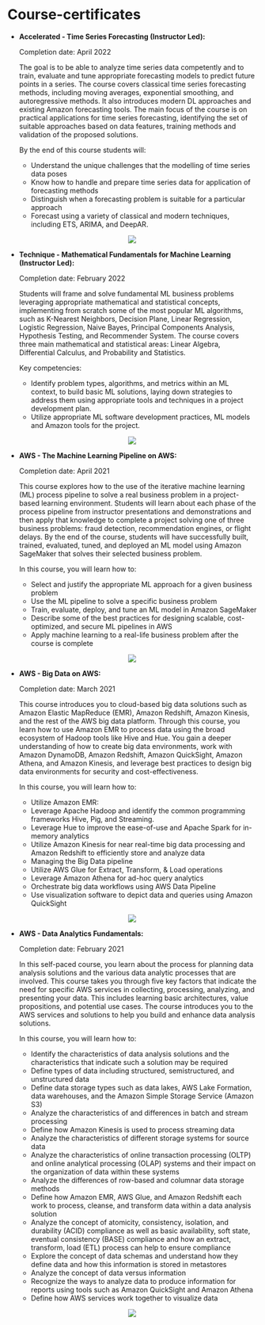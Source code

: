 # Course-certificates

* <b> Accelerated - Time Series Forecasting (Instructor Led): </b>
  
  Completion date: April 2022

  The goal is to be able to analyze time series data competently and to train, evaluate and tune appropriate forecasting models to predict future points in a series. The course covers classical time series forecasting methods, including moving averages, exponential smoothing, and autoregressive methods. It also introduces modern DL approaches and existing Amazon forecasting tools. The main focus of the course is on practical applications for time series forecasting, identifying the set of suitable approaches based on data features, training methods and validation of the proposed solutions.
    
  By the end of this course students will:
    * Understand the unique challenges that the modelling of time series data poses
    * Know how to handle and prepare time series data for application of forecasting methods
    * Distinguish when a forecasting problem is suitable for a particular approach
    * Forecast using a variety of classical and modern techniques, including ETS, ARIMA, and DeepAR.

<p align="center">
  <img src="https://github.com/uzampogn/course-certificates/blob/main/MLU%20-%20Time%20Series%20Forecasting%20-%20Completion.PNG" />
</p>

* <b> Technique - Mathematical Fundamentals for Machine Learning (Instructor Led): </b>
  
  Completion date: February 2022
  
  Students will frame and solve fundamental ML business problems leveraging appropriate mathematical and statistical concepts, implementing from scratch some of the most popular ML algorithms, such as K-Nearest Neighbors, Decision Plane, Linear Regression, Logistic Regression, Naive Bayes, Principal Components Analysis, Hypothesis Testing, and Recommender System. The course covers three main mathematical and statistical areas: Linear Algebra, Differential Calculus, and Probability and Statistics. 
    
  Key competencies:
    * Identify problem types, algorithms, and metrics within an ML context, to build basic ML solutions, laying down strategies to address them using appropriate tools and techniques in a project development plan. 
    * Utilize appropriate ML software development practices, ML models and Amazon tools for the project. 


<p align="center">
  <img src="https://github.com/uzampogn/course-certificates/blob/main/MLU%20-%20Mathematical%20Fundamentals%20for%20Machine%20Learning%20-%20Completion.png" />
</p>

* <b> AWS - The Machine Learning Pipeline on AWS: </b>
  
  Completion date: April 2021
  
  This course explores how to the use of the iterative machine learning (ML) process pipeline to solve a real business problem in a project-based learning environment. Students will learn about each phase of the process pipeline from instructor presentations and demonstrations and then apply that knowledge to complete a project solving one of three business problems: fraud detection, recommendation engines, or flight delays. By the end of the course, students will have successfully built, trained, evaluated, tuned, and deployed an ML model using Amazon SageMaker that solves their selected business problem.   
  
  In this course, you will learn how to:

    * Select and justify the appropriate ML approach for a given business problem
    * Use the ML pipeline to solve a specific business problem
    * Train, evaluate, deploy, and tune an ML model in Amazon SageMaker
    * Describe some of the best practices for designing scalable, cost-optimized, and secure ML pipelines in AWS
    * Apply machine learning to a real-life business problem after the course is complete

<p align="center">
  <img src="https://github.com/uzampogn/course-certificates/blob/main/AWS%20-%20The%20Machine%20Learning%20Pipeline%20on%20AWS%20-%20Completion%20certificate.PNG" />
</p>

* <b> AWS - Big Data on AWS: </b>
  
  Completion date: March 2021
  
  This course introduces you to cloud-based big data solutions such as Amazon Elastic MapReduce (EMR), Amazon Redshift, Amazon Kinesis, and the rest of the AWS big data platform. Through this course, you learn how to use Amazon EMR to process data using the broad ecosystem of Hadoop tools like Hive and Hue. You gain a deeper understanding of how to create big data environments, work with Amazon DynamoDB, Amazon Redshift, Amazon QuickSight, Amazon Athena, and Amazon Kinesis, and leverage best practices to design big data environments for security and cost-effectiveness. 
  
  In this course, you will learn how to:

    * Utilize Amazon EMR:
    * Leverage Apache Hadoop and identify the common programming frameworks Hive, Pig, and Streaming.
    * Leverage Hue to improve the ease-of-use and Apache Spark for in-memory analytics
    * Utilize Amazon Kinesis for near real-time big data processing and Amazon Redshift to efficiently store and analyze data
    * Managing the Big Data pipeline
    * Utilize AWS Glue for Extract, Transform, & Load operations
    * Leverage Amazon Athena for ad-hoc query analytics
    * Orchestrate big data workflows using AWS Data Pipeline
    * Use visualization software to depict data and queries using Amazon QuickSight 

<p align="center">
  <img src="https://github.com/uzampogn/course-certificates/blob/main/AWS%20-%20Big%20Data%20on%20AWS%20-%20Completion%20certificate.PNG" />
</p>

* <b> AWS - Data Analytics Fundamentals: </b>
  
  Completion date: February 2021
  
  In this self-paced course, you learn about the process for planning data analysis solutions and the various data analytic processes that are involved. This course takes you through five key factors that indicate the need for specific AWS services in collecting, processing, analyzing, and presenting your data. This includes learning basic architectures, value propositions, and potential use cases. The course introduces you to the AWS services and solutions to help you build and enhance data analysis solutions.
  
  In this course, you will learn how to:

    * Identify the characteristics of data analysis solutions and the characteristics that indicate such a solution may be required
    * Define types of data including structured, semistructured, and unstructured data
    * Define data storage types such as data lakes, AWS Lake Formation, data warehouses, and the Amazon Simple Storage Service (Amazon S3)
    * Analyze the characteristics of and differences in batch and stream processing
    * Define how Amazon Kinesis is used to process streaming data
    * Analyze the characteristics of different storage systems for source data
    * Analyze the characteristics of online transaction processing (OLTP) and online analytical processing (OLAP) systems and their impact on the organization of data within these systems
    * Analyze the differences of row-based and columnar data storage methods
    * Define how Amazon EMR, AWS Glue, and Amazon Redshift each work to process, cleanse, and transform data within a data analysis solution
    * Analyze the concept of atomicity, consistency, isolation, and durability (ACID) compliance as well as basic availability, soft state, eventual consistency (BASE) compliance and how an extract,         transform, load (ETL) process can help to ensure compliance
    * Explore the concept of data schemas and understand how they define data and how this information is stored in metastores
    * Analyze the concept of data versus information
    * Recognize the ways to analyze data to produce information for reports using tools such as Amazon QuickSight and Amazon Athena
    * Define how AWS services work together to visualize data

<p align="center">
  <img src="https://github.com/uzampogn/course-certificates/blob/main/AWS%20-%20Data%20Analytics%20Fundamentals%20-%20Completion%20certificate.PNG" />
</p>
